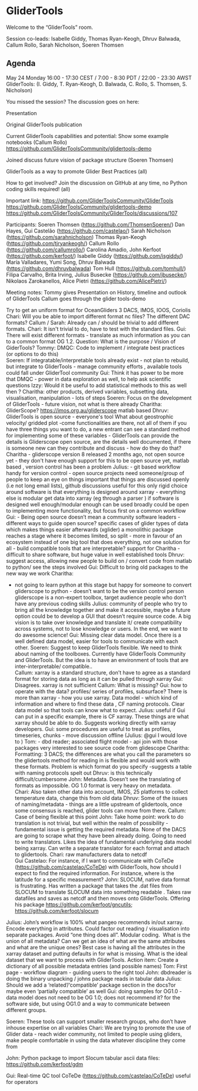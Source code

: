 # GliderTools

Welcome to the “GliderTools” room. 

Session co-leads: Isabelle Giddy, Thomas Ryan-Keogh, Dhruv Balwada, Callum Rollo, Sarah Nicholson, Soeren Thomsen


## Agenda
May 24 Monday 
	16:00 - 17:30 CEST / 7:00 - 8:30 PDT / 22:00 - 23:30 AWST
GliderTools: (I. Giddy, T. Ryan-Keogh, D. Balwada, C. Rollo, S. Thomsen, S. Nicholson)

You missed the session? The discussion goes on here: 

Presentation

Original GliderTools publication

Current GliderTools capabilities and potential: Show some example notebooks (Callum Rollo)
https://github.com/GliderToolsCommunity/glidertools-demo 

Joined discuss future vision of package structure (Soeren Thomsen)

GliderTools as a way to promote Glider Best Practices (all)

How to get involved? Join the discussion on GitHub at any time, no Python coding skills required! (all)

Important link: 
https://github.com/GliderToolsCommunity/GliderTools 
https://github.com/GliderToolsCommunity/glidertools-demo 
https://github.com/GliderToolsCommunity/GliderTools/discussions/107 


Participants: 
Soeren Thomsen (https://github.com/ThomsenSoeren/)
Dan Hayes, 
Gui Castelão (https://github.com/castelao/)
Sarah Nicholson (https://github.com/sarahnicholson)
Thomas Ryan-Keogh (https://github.com/tjryankeogh/) 
Callum Rollo (https://github.com/callumrollo/)
Carolina Amadio, 
John Kerfoot (https://github.com/kerfoot/) 
Isabelle Giddy (https://github.com/isgiddy/) 
María Valladares, 
Yumi Song, 
Dhruv Balwada (https://github.com/dhruvbalwada)
Tom Hull (https://github.com/tomhull/) 
Filipa Carvalho, 
Brita Irving, 
Julius Busecke (https://github.com/jbusecke/) 
Nikolaos Zarokanellos, 
Alice Pietri (https://github.com/AlicePietri/) 

Meeting notes:
Tommy gives Presentation on History, timeline and outlook of GliderTools
Callum goes through the glider tools-demo 
 
Try to get an uniform format for OceanGliders
3 DACS, IMOS, IOOS, Coriolis
Chari: Will you be able to import different format nc files? The different DAC formats?
Callum / Sarah: Already can / should be trivial to add different formats.
Chari: It isn't trivial to do, have to test with the standard files.
Gui: There will exist different formats - translate as much information as you can to a common format OG 1.2. 
Question: What is the purpose / Vision of GiderTools?
Tommy: DMQC: Code to implement / integrate best practices (or options to do this)  
Soeren: If integratable/interpretable tools already exist - not plan to rebuild, but integrate to GliderTools  - manage community efforts , available tools could fall under GliderTool community 
Gui: Think it has power to be more that DMQC - power in data exploration as well, to help ask scientific questions 
Izzy: Would it be useful to add statistical methods to this as well then ? 
Charitha: other products, derived variables, subsetting data, visualisation, manipulation - lots of steps
Soeren: Focus on the development of GliderTools - future vision, not what is there already 
Charitha: GliderScope? https://imos.org.au/gliderscope matlab based
Dhruv: GliderTools is open source - everyone's tool
What about geostrophic velocity/ gridded plot -come functionalities are there, not all of them 
if you have three things you want to do, a new entrant can see a standard method for implementing some of these variables - GliderTools can provide the details 
is Gliderscope open source, are the details well documented, if there is someone new can they contribute and discuss - how do they do that? 
Charitha - gliderscope version 8 released 2 months ago, not open source yet - they don't have enough support for this to be open source yet, matlab based , version control has been a problem
Julius: - git based workflow handy for version control - open source projects need someone/group of people to keep an eye on things 
important that things are discussed openly (i.e not long email lists), github discussions useful for this
only rigid choice around software is that everything is designed around xarray  - everything else is modular
get data into xarray (eg through a parser )
if software is designed well enough/modular enough can be used broadly
could be open to implementing more functionality, but focus first on a common workflow 
Gui: - Being open source doesn’t mean a community software
leaders - different ways to guide open source? 
specific cases of glider types of data which makes things easier afterwards (xglider)
a monolithic package reaches a stage where it becomes limited, so split - more in favour of an ecosystem instead of one big tool that does everything, not one solution for all - build compatible tools that are interpretable? 
support for Charitha  - difficult to share software, but huge value in well established tools 
Dhruv: suggest access, allowing new people to build on / convert code from matlab to python/ see the steps involved 
Gui: Difficult to bring old packages to the new way we work 
Charitha: 
- not going to learn python at this stage but happy for someone to convert  gliderscope to python - doesn’t want to be the version control person 
gliderscope is a non-expert toolbox, target audience people who don’t have any previous coding skills 
Julius: community of people who try to bring all the knowledge together and make it accessible, maybe a future option could be to develop a GUI that doesn’t require source code. A big vision is to take over knowledge and translate it/ create compatibility across systems, not to lose knowledge or users. In the end, we want to do awesome science! 
Gui: Missing clear data model. Once there is a well defined data model, easier for tools to communicate with each other. 
Soeren: Suggest to keep GliderTools flexible. We need to think about naming of the toolboxes. Currently have GliderTools Community and GliderTools. But the idea is to have an environment of tools that are inter-interpretable/ compatible..  
Callum: xarray is a standard structure, don’t have to agree as a standard format for storing data as long as it can be pulled through xarray
Gui: Disagrees. xarray is not sufficient
Callum: What is missing?
Gui: how to operate with the data? profiles/ series of profiles, subsurface? There is more than xarray - how you use xarray. Data model - which kind of information and where to find these data , CF naming protocols. Clear data model so that tools can know what to expect.
Julius: useful if Gui can put in a specific example, there is CF xarray. These things are what xarray should be able to do. Suggests working directly with xarray developers. 
Gui: some procedures are useful to treat as profiles, timeseries, chunks - move discussion offline (Julius: @gui I would love to )
Tom: - dbd reader; associated flight model - api join with those packages 
very interested to see source code from glidescope
Charitha: Formatting:  3 DACS; the differences are what you call the parameters so the glidertools method for reading in is flexible and would work with these formats. Problem is which format do you specify -suggests a table with naming protocols spelt out 
Dhruv: is this technically difficult/cumbersome
John: Metadata. Doesn’t see the translating of formats as impossible. OG 1.0 format is very heavy on metadata.  
Chari: Also taken other data into account, IMOS, 25 platforms to collect temperature data, change this from old data
Dhruv: Some of the issues of naming/metadata - things are a little upstream of glidertools, once some consensus is reached, glider tools can move from there.
Callum: Case of being flexible at this point 
John: Take home point: work to do translation is not trivial, but well within the realm of possibility - fundamental issue is getting the required metadata. None of the DACS are going to scrape what they have been already doing. Going to need to write translators. Likes the idea of fundamental underlying data model being xarray. Can write a separate translator for each format and attach to glidertools. 
Chari: raw manufacturers data to netcdf  
Gui Castelao: For instance, if I want to communicate with CoTeDe (https://github.com/castelao/CoTeDe) with GliderTools, how should I expect to find the required information. For instance, where is the latitude for a specific measurement?
John: SLOCUM, native data format is frustrating. Has written a package that takes the .dat files from SLOCUM to translate SLOCUM data into something readable . Takes raw datafiles and saves as netcdf and then moves onto GliderTools. Offering his package https://github.com/kerfoot/gncutils;  https://github.com/kerfoot/slocum 

Julius: John’s workflow is 100% what pangeo recommends in/out xarray. Encode everything in attributes. Could factor out reading / visualisation into separate packages. Avoid “one thing does all”. Modular coding.  What is the union of all metadata? Can we get an idea of what are the same attributes and what are the unique ones? Best case is having all the attributes in the xarray dataset and putting defaults in for what is missing.  What is the ideal dataset that we want to process
with GliderTools.
Action item: Create a dictionary of all possible metadata entries (and possible names) 
Tom: First page - workflow diagram - guiding users to the right tool
John: dbdreader is doing the binary unpacking / johns package reads in tabular data 
Julius: Should we add a ‘related’/‘compatible’ package section in the docs?or maybe even ‘partially compatible’ as well
Gui: doing samples for OG1.0 - data model does not need to be OG 1.0; does not recommend it? for the software side, but using OG1.0 and a way to communicate between different groups.

Soeren: These tools can support smaller research groups, who don’t have inhouse expertise on all variables
Chari: We are trying to promote the use of Glider data - reach wider community, not limited to people using gliders, make people comfortable in using the data whatever discipline they come from 


John: Python package to import Slocum tabular ascii data files: https://github.com/kerfoot/gdm

Gui: Real-time QC tool CoTeDe (https://github.com/castelao/CoTeDe)
useful for operators 
